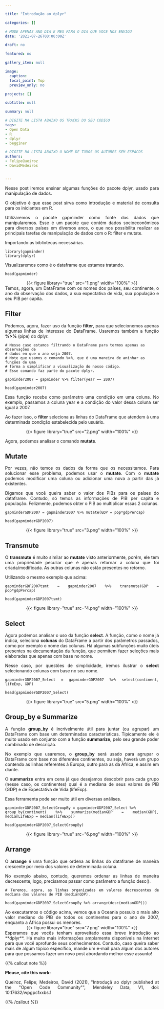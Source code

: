 ```yaml
---

title: "Introdução ao dplyr"

categories: []

# MUDE APENAS ANO DIA E MES PARA O DIA QUE VOCE NOS ENVIOU
date: '2021-07-26T00:00:00Z' 

draft: no

featured: no

gallery_item: null

image:
  caption: 
  focal_point: Top
  preview_only: no

projects: []

subtitle: null

summary: null

# DIGITE NA LISTA ABAIXO OS TRACKS DO SEU CODIGO
tags: 
- Open Data
- R
- dplyr
- begginer

# DIGITE NA LISTA ABAIXO O NOME DE TODOS OS AUTORES SEM ESPACOS
authors:
- FelipeQueiroz
- DavidMedeiros


---
```

<div align="justify">

Nesse post iremos ensinar algumas funções do pacote dplyr, usado para manipulação de dados.
  
O objetivo é que esse post sirva como introdução e material de consulta para os iniciantes em R. 

Utilizaremos o pacote gapminder como fonte dos dados que manipularemos. Esse é um pacote que contém dados socioeconômicos para diversos países em diversos anos, o que nos possibilita realizar as principais tarefas de manipulação de dados com o R: filter e mutate.

</div>
Importando as bibliotecas necessárias.

    library(gapminder)
    library(dplyr)

Visualizaremos como é o dataframe que estamos tratando.

    head(gapminder)

<div align="center">
{{< figure library="true" src="1.png" width="100%" >}}
</div>

<div align="justify">
Temos, agora, um DataFrame com os nomes dos países, seu continente, o ano da observação dos dados, a sua expectativa de vida, sua população e seu PIB per capita.

## Filter

Podemos, agora, fazer uso da função **filter**, para que selecionemos apenas algumas linhas de interesse do DataFrame. 
Usaremos também a função **%>%** (pipe) do dplyr.

</div>

    # Nesse caso estamos filtrando o DataFrame para termos apenas as observações de 
    # dados em que o ano seja 2007.
    # Note que usamos o comando %>%, que é uma maneira de aninhar as funções de uma 
    # forma a simplificar a visualização do nosso código.
    # Esse comando faz parte do pacote dplyr.

    gapminder2007 = gapminder %>% filter(year == 2007)

    head(gapminder2007)

<div align="justify">
Essa função recebe como parâmetro uma condição em uma coluna. No exemplo, passamos a coluna year e a condição do valor dessa coluna ser igual à 2007. 

Ao fazer isso, o **filter** seleciona as linhas do DataFrame que atendem à uma determinada condição estabelecida pelo usuário.

<div align="center">
{{< figure library="true" src="2.png" width="100%" >}}
</div>
<div align="justify">

Agora, podemos analisar o comando **mutate**.

## Mutate
 
Por vezes, não temos os dados da forma que os necessitamos. Para solucionar esse problema, podemos usar o **mutate**. Com o **mutate** podemos modificar uma coluna ou adicionar uma nova a partir das já existentes.

Digamos que você queira saber o valor dos PIBs para os países do dataframe. Contudo, só temos as informações de PIB per capita e população. Felizmente, podemos obter o PIB ao multiplicar essas 2 colunas. 

</div>

    gapminderGDP2007 = gapminder2007 %>% mutate(GDP = pop*gdpPercap)

    head(gapminderGDP2007)

<div align="center">
{{< figure library="true" src="3.png" width="100%" >}}
</div>

## Transmute
<div align="justify">

O **transmute** é muito similar ao **mutate** visto anteriormente, porém, ele tem uma propriedade peculiar que é apenas retornar a coluna que foi criada/modificada. As outras colunas não estão presentes no retorno.

Utilizando o mesmo exemplo que acima:

</div>

    gapminderGDP2007tsmt = gapminder2007 %>% transmute(GDP = pop*gdpPercap)

    head(gapminderGDP2007tsmt)

<div align="center">
{{< figure library="true" src="4.png" width="100%" >}}
</div>

## Select
<div align="justify">

Agora podemos analisar o uso da função **select**. A função, como o nome já indica, seleciona **colunas** do DataFrame a partir dos parâmetros passados, como por exemplo o nome das colunas. Há algumas subfunções muito úteis presentes na [documentação da função](https://dplyr.tidyverse.org/reference/select.html), que permitem fazer seleções mais elaboradas que apenas com base no nome.

Nesse caso, por questões de simplicidade, iremos ilustrar o **select** selecionando colunas com base no seu nome.

</div>


    gapminderGDP2007_Select = gapminderGDP2007 %>% select(continent, lifeExp, GDP)
    
    head(gapminderGDP2007_Select)

<div align="center">
{{< figure library="true" src="5.png" width="100%" >}}
</div>

<div align="justify">

## Group_by e Summarize

A função **group_by** é incrívelmente útil para juntar (ou agrupar) um DataFrame com base um determinadas caracteristicas. Tipicamente ele é muito usado em conjunto com a função **summarize**, pelo seu grande poder combinado de descrição. 

No exemplo que usaremos, o **group_by** será usado para agrupar o DataFrame com base nos diferentes continentes, ou seja, haverá um grupo contendo as linhas referentes à Europa, outro para as da África, e assim em diante.

O **summarize** entra em cena já que desejamos descobrir para cada grupo (nesse caso, os continentes) qual é a mediana de seus valores de PIB (GDP) e de Expectativa de Vida (lifeExp). 

Essa ferramenta pode ser muito útil em diversas análises.

</div>

    gapminderGDP2007_SelectGroupBy = gapminderGDP2007_Select %>% 
    group_by(continent) %>% summarize(medianGDP = median(GDP), medianLifeExp = median(lifeExp))

    head(gapminderGDP2007_SelectGroupBy)

<div align="center">
{{< figure library="true" src="6.png" width="100%" >}}
</div>

## Arrange

<div align="justify">

O **arrange** é uma função que ordena as linhas do dataframe de maneira crescente por meio dos valores de determinada coluna.

No exemplo abaixo, contudo, queremos ordenar as linhas de maneira decrescente, logo, precisamos passar como parâmetro a função desc().

</div>

    # Teremos, agora, as linhas organizadas em valores decrescentes de mediana dos valores de PIB (medianGDP).

    head(gapminderGDP2007_SelectGroupBy %>% arrange(desc(medianGDP)))

<div align="justify">
Ao executarmos o código acima, vemos que a Oceania possuio o mais alto valor mediano do PIB de todos os continentes para o ano de 2007, enquanto a África possui os menores.
</div>

<div align="center">
{{< figure library="true" src="7.png" width="100%" >}}
</div>

<div align="center"><div align="justify">
Esperamos que vocês tenham aproveitado essa breve introdução ao **dplyr**. Há muito mais informações amplamente disponiveis na Internet para que você aprofunde seus conhecimentos. Contudo, caso queira saber mais de algum tópico específico, mande um e-mail para algum dos autores para que possamos fazer um novo post abordando melhor esse assunto!





{{% callout note %}}

**Please, cite this work:**

Queiroz, Felipe; Medeiros, David (2021), "Introduçã ao dplyr published at the "Open Code Community"", Mendeley Data, V1, doi: 10.17632/wpgpcfxxbs.1

{{% /callout %}}
           
</div>
